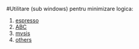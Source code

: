 #Utilitare (sub windows) pentru minimizare logica:
1. [espresso](http://ramos.elo.utfsm.cl/~lsb/elo211/aplicaciones/aplicaciones/espresso/ESPRESSO%20Logic%20Minimization%20Software.htm)
2. [ABC](http://www.ecs.umass.edu/ece/labs/vlsicad/ece667/links/abc.html)
3. [mvsis](https://ddd.fit.cvut.cz/Download/mvsis-win.zip)
3. [others](https://ddd.fit.cvut.cz/index.php?page=download)

